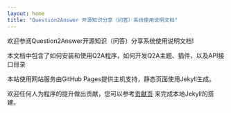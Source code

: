 ```yaml
---
layout: home
title: "Question2Answer 开源知识分享（问答）系统使用说明文档"
---
```


欢迎参阅Question2Answer开源知识（问答）分享系统使用说明文档! 

本文档中包含了如何安装和使用Q2A程序，如何开发Q2A主题、插件，以及API接口目录

本站使用网站服务由GitHub Pages提供主机支持，静态页面使用Jekyll生成。

欢迎任何人为程序的提升做出贡献，您可以参考[贡献页](/contribute/docs/) 来完成本地Jekyll的搭建。

